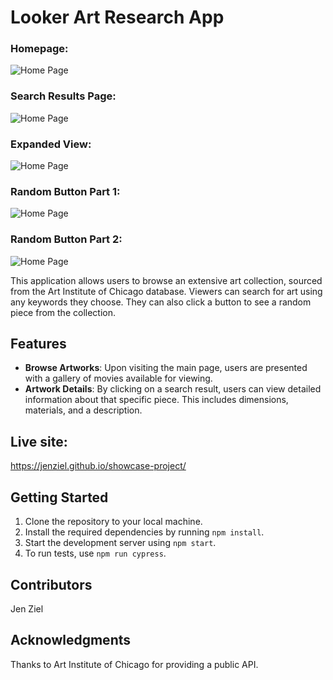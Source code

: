 # Looker Art Research App
### Homepage:
![Home Page](https://user-images.githubusercontent.com/130857864/270137669-7a7d3e74-f9ac-4207-a764-760c84bef020.png)

### Search Results Page:
![Home Page](https://user-images.githubusercontent.com/130857864/270137668-154b7cf7-aef8-4e6b-8c12-793cab2c4ec0.png)

### Expanded View:
![Home Page](https://user-images.githubusercontent.com/130857864/270137666-3d76ff20-4db3-4640-88ac-df89f37ba379.png)

### Random Button Part 1:
![Home Page](https://user-images.githubusercontent.com/130857864/270137665-2e88ba83-ff03-47ef-b2e0-6a89a715807d.png)
### Random Button Part 2:
![Home Page](https://user-images.githubusercontent.com/130857864/270138060-b97c64ed-b9b6-4c37-91e9-a2dedde806ab.png)








This application allows users to browse an extensive art collection, sourced from the Art Institute of Chicago database. Viewers can search for art using any keywords they choose.   They can also click a button to see a random piece from the collection. 

## Features

- **Browse Artworks**: Upon visiting the main page, users are presented with a gallery of movies available for viewing.
- **Artwork Details**: By clicking on a search result, users can view detailed information about that specific piece. This includes dimensions, materials, and a description.

## Live site:
https://jenziel.github.io/showcase-project/

## Getting Started

1. Clone the repository to your local machine.
2. Install the required dependencies by running `npm install`.
3. Start the development server using `npm start`.
4. To run tests, use `npm run cypress`.

## Contributors

Jen Ziel

## Acknowledgments

Thanks to Art Institute of Chicago for providing a public API. 